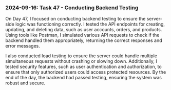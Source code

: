 ### 2024-09-16: Task 47 - Conducting Backend Testing

On Day 47, I focused on conducting backend testing to ensure the server-side logic was functioning correctly. I tested the API endpoints for creating, updating, and deleting data, such as user accounts, orders, and products. Using tools like Postman, I simulated various API requests to check if the backend handled them appropriately, returning the correct responses and error messages.

I also conducted load testing to ensure the server could handle multiple simultaneous requests without crashing or slowing down. Additionally, I tested security features, such as user authentication and authorization, to ensure that only authorized users could access protected resources. By the end of the day, the backend had passed testing, ensuring the system was robust and secure.